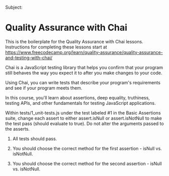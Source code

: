Subject:

# Quality Assurance with Chai

This is the boilerplate for the Quality Assurance with Chai lessons. Instructions for completing these lessons start at https://www.freecodecamp.org/learn/quality-assurance/quality-assurance-and-testing-with-chai/



Chai is a JavaScript testing library that helps you confirm that your program still behaves the way you expect it to after you make changes to your code.

Using Chai, you can write tests that describe your program's requirements and see if your program meets them.

In this course, you'll learn about assertions, deep equality, truthiness, testing APIs, and other fundamentals for testing JavaScript applications.



Within tests/1_unit-tests.js under the test labeled #1 in the Basic Assertions suite, change each assert to either assert.isNull or assert.isNotNull to make the test pass (should evaluate to true). Do not alter the arguments passed to the asserts.

1. All tests should pass.

2. You should choose the correct method for the first assertion - isNull vs. isNotNull.

3. You should choose the correct method for the second assertion - isNull vs. isNotNull.


